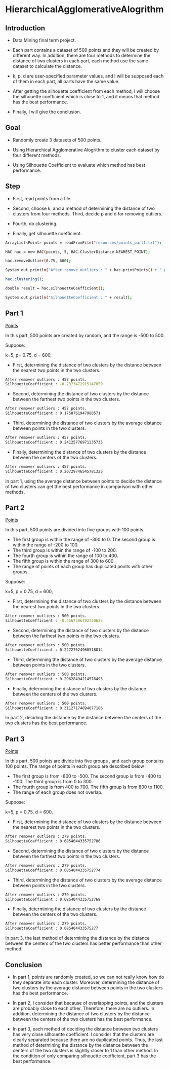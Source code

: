 # HierarchicalAgglomerativeAlogrithm #

## Introduction ##

* Data Mining final term project.

* Each part contains a dataset of 500 points and they will be created by different way. In addition, there are four methods to determine the distance of two clusters in each part, each method use the same dataset to calculate the distance. 

* k, p, d are user-specified parameter values, and I will be supposed each of them in each part, all parts have the same value. 

* After getting the silhouette coefficient from each method, I will choose the silhouette coefficient which is close to 1, and it means that method has the best performance. 

* Finally, I will give the conclusion.

## Goal ##

* Randomly create 3 datasets of 500 points.

* Using Hierarchical Agglomerative Alogrithm to cluster each dataset by four different methods.

* Using Silhouette Coefficient to evaluate which method has best performance.

## Step ##

* First, read points from a file.

* Second, choose k, and a method of determining the distance of two clusters from four methods. Third, decide p and d for removing outliers.

* Fourth, do clustering.

* Finally, get silhouette coefficient.

```bash
ArrayList<Point> points = readFromFile("resources/points_part1.txt");

HAC hac = new HAC(points, 5, HAC.ClusterDistance.NEAREST_POINT);

hac.removeOutlier(0.75, 600);

System.out.println("After remove outliers : " + hac.printPoints() + " points.");

hac.clustering();

double result = hac.silhouetteCoefficient();

System.out.println("SilhouetteCoefficient : " + result);
```

## Part 1 ##

[Points](https://github.com/angela5029530/HierarchicalAgglomerative/tree/master/resources)

In this part, 500 points are created by random, and the range is -500 to 500.

Suppose: 

k=5,
p= 0.75,
d = 600,

- First, determining the distance of two clusters by the distance between the nearest two points in
the two clusters.

```bash
After remover outliers : 457 points.
SilhouetteCoefficient : -0.2373472915147059
```

- Second, determining the distance of two clusters by the distance between the farthest two points in the two clusters.

```bash
After remover outliers : 457 points.
SilhouetteCoefficient : 0.1758761947988571
```

- Third, determining the distance of two clusters by the average distance between points in the two clusters.

```bash
After remover outliers : 457 points.
SilhouetteCoefficient : 0.24125776971235735
```

- Finally, determining the distance of two clusters by the distance between the centers of the two clusters.

```bash
After remover outliers : 457 points.
SilhouetteCoefficient : 0.20729746545781325
```
In part 1, using the average distance between points to decide the distance of two clusters can get the best performance in comparison with other methods.

## Part 2 ##

[Points](https://github.com/angela5029530/HierarchicalAgglomerative/tree/master/resources)

In this part, 500 points are divided into five groups with 100 points. 
- The first group is within the range of -300 to 0. The second group is within the range of -200 to 100. 
- The third group is within the range of -100 to 200. 
- The fourth group is within the range of 100 to 400. 
- The fifth group is within the range of 300 to 600. 
- The range of points of each group has duplicated points with other groups.

Suppose:

k=5,
p = 0.75,
d = 600,

- First, determining the distance of two clusters by the distance between the nearest two points in
the two clusters.

```bash
After remover outliers : 500 points.
SilhouetteCoefficient : -0.4567306792720635
```

- Second, determining the distance of two clusters by the distance between the farthest two points in the two clusters.

```bash
After remover outliers : 500 points.
SilhouetteCoefficient : 0.22727624960518814
```

- Third, determining the distance of two clusters by the average distance between points in the
two clusters.

```bash
After remover outliers : 500 points.
SilhouetteCoefficient : 0.29628494214576495
```

- Finally, determining the distance of two clusters by the distance between the centers of the two clusters.


```bash
After remover outliers : 500 points.
SilhouetteCoefficient : 0.31127174894077186
```

In part 2, deciding the distance by the distance between the centers of the two clusters has the best performance.

## Part 3 ##

[Points](https://github.com/angela5029530/HierarchicalAgglomerative/tree/master/resources)

In this part, 500 points are divide into five groups , and each group contains 100 points. The range of points in each group are described below :

* The first group is from -800 to -500. The second group is from -400 to -100. The third group is from 0 to 300.
* The fourth group is from 400 to 700. The fifth group is from 800 to 1100.
* The range of each group does not overlap.

Suppose: 

k=5,
p = 0.75,
d = 600,

- First, determining the distance of two clusters by the distance between the nearest two points in
the two clusters.

```bash
After remover outliers : 279 points.
SilhouetteCoefficient : 0.6854044335752786
```

- Second, determining the distance of two clusters by the distance between the farthest two points in the two clusters.

```bash
After remover outliers : 279 points.
SilhouetteCoefficient : 0.6854044335752774
```

- Third, determining the distance of two clusters by the average distance between points in the two clusters.

```bash
After remover outliers : 279 points.
SilhouetteCoefficient : 0.6854044335752768
```

- Finally, determining the distance of two clusters by the distance between the centers of the two clusters.

```bash
After remover outliers : 279 points.
SilhouetteCoefficient : 0.685404433575277
```

In part 3, the last method of determining the distance by the distance between the centers of the two clusters has better performance than other method.

## Conclusion ##

* In part 1, points are randomly created, so we can not really know how do they separate into each cluster. Moreover, determining the distance of two clusters by the average distance between points in the two clusters has the best performance. 

* In part 2, I consider that because of overlapping points, and the clusters are probably close to each other. Therefore, there are no outliers. In addition, determining the distance of two clusters by the distance between the centers of the two clusters has the best performance. 

* In part 3, each method of deciding the distance between two clusters has very close silhouette coefficient. I consider that the clusters are clearly separated because there are no duplicated points. Thus, the last method of determining the distance by the distance between the centers of the two clusters is slightly closer to 1 than other method. In the condition of only comparing silhouette coefficient, part 3 has the best performance.
